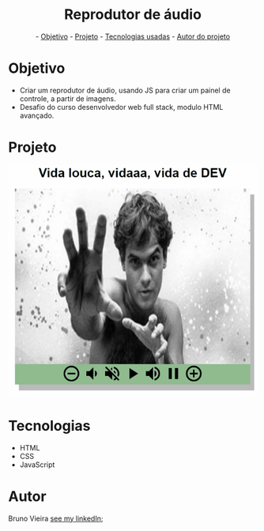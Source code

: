 <h1 align="center"> Reprodutor de áudio </h1>
<p align="center">
     - <a href="#objetivo">Objetivo</a>
    - <a href="#projeto">Projeto</a>
    - <a href="#tecnologias">Tecnologias usadas</a>
    - <a href="#autor">Autor do projeto</a>
</p>

# Objetivo

-   Criar um reprodutor de áudio, usando JS para criar um painel de controle, a partir de imagens.
-   Desafio do curso desenvolvedor web full stack, modulo HTML avançado.

# Projeto

<img src="./assets/Animação.gif" alt="">

# Tecnologias

-   HTML
-   CSS
-   JavaScript

# Autor

Bruno Vieira [see my linkedIn](https://www.linkedin.com/in/bruno-vieira-861633211/);
